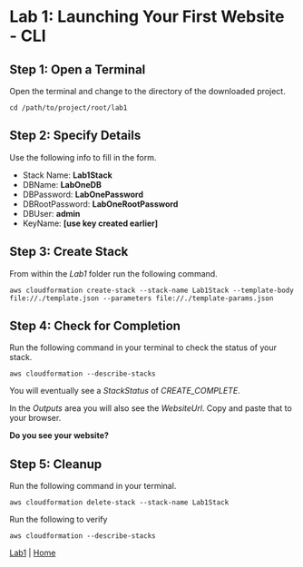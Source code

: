 # Lab 1: Launching Your First Website - CLI
## Step 1: Open a Terminal
Open the terminal and change to the directory of the downloaded project.

    cd /path/to/project/root/lab1
## Step 2: Specify Details
Use the following info to fill in the form.
 - Stack Name: **Lab1Stack**
 - DBName: **LabOneDB**
 - DBPassword: **LabOnePassword**
 - DBRootPassword: **LabOneRootPassword**
 - DBUser: **admin**
 - KeyName: **[use key created earlier]**
## Step 3: Create Stack
From within the *Lab1* folder run the following command.
```
aws cloudformation create-stack --stack-name Lab1Stack --template-body file://./template.json --parameters file://./template-params.json
```
## Step 4: Check for Completion
Run the following command in your terminal to check the status of your stack.
```
aws cloudformation --describe-stacks
```
You will eventually see a *StackStatus* of *CREATE_COMPLETE*.

In the *Outputs* area you will also see the *WebsiteUrl*. Copy and paste that to your browser.

**Do you see your website?**

## Step 5: Cleanup
Run the following command in your terminal.
```
aws cloudformation delete-stack --stack-name Lab1Stack
```
Run the following to verify
```
aws cloudformation --describe-stacks
```

[Lab1](README.md) | [Home](https://github.com/singledigit/devops-bootcamp)
<!--stackedit_data:
eyJoaXN0b3J5IjpbNDkyMDE3NjU2LC0xMzA4MjQ5ODksMTM2OD
Y4NTczMiwyMDE0MDMwOTQwLDMyMTk4NDg0OCwtMTc5MDQ0OTAy
Miw3MzA5OTgxMTZdfQ==
-->